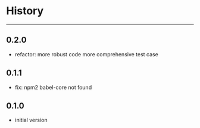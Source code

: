 # History

---

## 0.2.0

- refactor: more robust code more comprehensive test case

## 0.1.1

- fix: npm2 babel-core not found

## 0.1.0

- initial version
